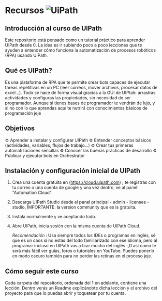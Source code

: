 # Recursos ![[UiPath](https://img.shields.io/badge/UiPath-Automation-blue)](https://img.shields.io/badge/UiPath-FA4616.svg?style=for-the-badge&logo=UiPath&logoColor=white)

## Introducción al curso de UIPath

Este repositorio está pensado como un tutorial práctico para aprender UIPath desde 0.
La idea es ir subiendo poco a poco lecciones que te ayuden a entender cómo funciona la automatización de procesos robóticos (RPA) usando UIPath.

## Qué es UIPath?

Es una plataforma de RPA que te permite crear bots capaces de ejecutar tareas repetitivas en un PC (leer correos, mover archivos, procesar datos de excel...).
Todo se hace de forma visual gracias a la GUI de UIPtah: arrastras actividades y configuras las propiedades, sin necesidad de ser programador.
Aunque si tienes bases de programador te vendrán de lujo, y si no con lo que aprendas aquí te nutrirá con conocimientos básicos de programación jeje

## Objetivos

⚙️ Aprender a instalar y configurar UIPath
⚙️ Entender conceptos básicos (actividades, variables, flujos de trabajo...)
⚙️ Crear tus primeras automatizaciones sencillas
⚙️ Conocer las buenas prácticas de desarrollo
⚙️ Publicar y ejecutar bots en Orchestrator

## Instalación y configuración inicial de UIPath

1. Crea una cuenta gratuita en (https://cloud.uipath.com) ; te registras con tu correo o una cuenta de google y una vez dentro, ve al panel "Automation Cloud".
2. Descarga UIPath Studio desde el panel principal - admin - licenses - studio, IMPORTANTE: la version community que es la gratuita.
3. Instala normalmente y ve aceptando todo.
4. Abre UIPath, inicia sesión con la misma cuenta de UIPath Cloud.

   *Recomendación* : Usa siempre todos los IDEs o programas en inglés, sé que es un caos si no estás del todo familiarizado con ese idioma, pero al programar incluso en UIPath vas a tirar mucho del inglés :,D así como te será más fácil ver guías, foros o tutoriales en YouTube. Puedes ponerlo en modo oscuro también para no perder las retinas en el proceso jeje.

## Cómo seguir este curso

Cada carpeta del repositorio, ordenada del 1 en adelante, contiene una lección. Dentro verás un Readme explicándote dicha lección y el archivo del proyecto para que lo puedas abrir y toquetear por tu cuenta.
